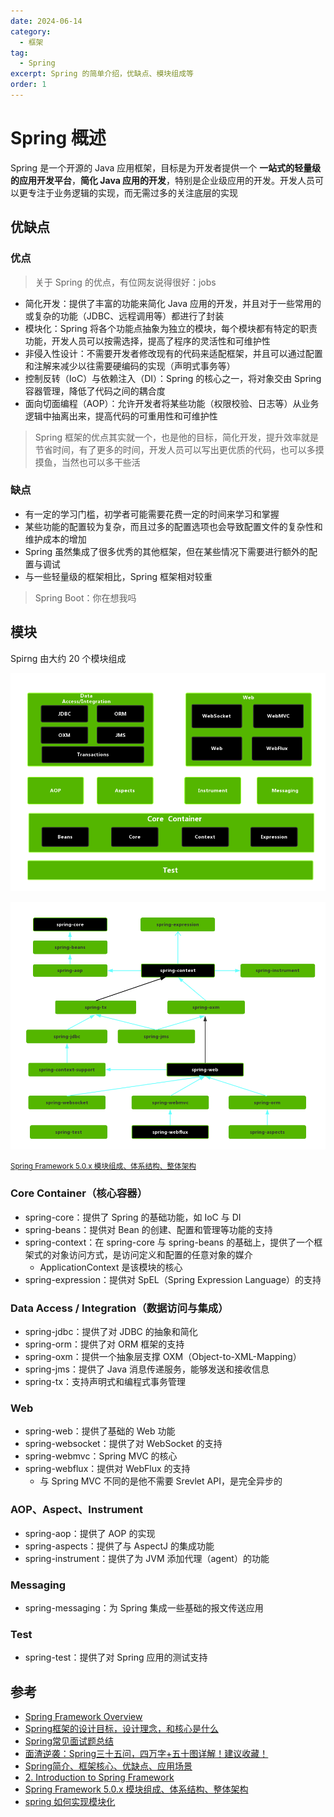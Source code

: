 ```yaml
---
date: 2024-06-14
category:
  - 框架
tag:
  - Spring
excerpt: Spring 的简单介绍，优缺点、模块组成等
order: 1
---
```


# Spring 概述

Spring 是一个开源的 Java 应用框架，目标是为开发者提供一个 **一站式的轻量级的应用开发平台**，**简化 Java 应用的开发**，特别是企业级应用的开发。开发人员可以更专注于业务逻辑的实现，而无需过多的关注底层的实现

## 优缺点

### 优点

> 关于 Spring 的优点，有位网友说得很好：jobs

- 简化开发：提供了丰富的功能来简化 Java 应用的开发，并且对于一些常用的或复杂的功能（JDBC、远程调用等）都进行了封装
- 模块化：Spring 将各个功能点抽象为独立的模块，每个模块都有特定的职责功能，开发人员可以按需选择，提高了程序的灵活性和可维护性
- 非侵入性设计：不需要开发者修改现有的代码来适配框架，并且可以通过配置和注解来减少以往需要硬编码的实现（声明式事务等）
- 控制反转（IoC）与依赖注入（DI）：Spring 的核心之一，将对象交由 Spring 容器管理，降低了代码之间的耦合度
- 面向切面编程（AOP）：允许开发者将某些功能（权限校验、日志等）从业务逻辑中抽离出来，提高代码的可重用性和可维护性

> Spring 框架的优点其实就一个，也是他的目标，简化开发，提升效率就是节省时间，有了更多的时间，开发人员可以写出更优质的代码，也可以多摸摸鱼，当然也可以多干些活

### 缺点

- 有一定的学习门槛，初学者可能需要花费一定的时间来学习和掌握
- 某些功能的配置较为复杂，而且过多的配置选项也会导致配置文件的复杂性和维护成本的增加
- Spring 虽然集成了很多优秀的其他框架，但在某些情况下需要进行额外的配置与调试
- 与一些轻量级的框架相比，Spring 框架相对较重

> Spring Boot：你在想我吗

## 模块

Spirng 由大约 20 个模块组成

![](./md.assets/modules.png)

![](./md.assets/modules_relation.png)

<small>[Spring Framework 5.0.x 模块组成、体系结构、整体架构](https://blog.jacian.com/2020/09/03/8639a326bbf8/)</small>

### Core Container（核心容器）

- spring-core：提供了 Spring 的基础功能，如 IoC 与 DI
- spring-beans：提供对 Bean 的创建、配置和管理等功能的支持
- spring-context：在 spring-core 与 spring-beans 的基础上，提供了一个框架式的对象访问方式，是访问定义和配置的任意对象的媒介
  - ApplicationContext 是该模块的核心
- spring-expression：提供对 SpEL（Spring Expression Language）的支持

### Data Access / Integration（数据访问与集成）

- spring-jdbc：提供了对 JDBC 的抽象和简化
- spring-orm：提供了对 ORM 框架的支持
- spring-oxm：提供一个抽象层支撑 OXM（Object-to-XML-Mapping）
- spring-jms：提供了 Java 消息传递服务，能够发送和接收信息
- spring-tx：支持声明式和编程式事务管理

### Web

- spring-web：提供了基础的 Web 功能
- spring-websocket：提供了对 WebSocket 的支持
- spring-webmvc：Spring MVC 的核心
- spring-webflux：提供对 WebFlux 的支持
  - 与 Spring MVC 不同的是他不需要 Srevlet API，是完全异步的

### AOP、Aspect、Instrument

- spring-aop：提供了 AOP 的实现
- spring-aspects：提供了与 AspectJ 的集成功能
- spring-instrument：提供了为 JVM 添加代理（agent）的功能

### Messaging

- spring-messaging：为 Spring 集成一些基础的报文传送应用

### Test

- spring-test：提供了对 Spring 应用的测试支持

## 参考

- [Spring Framework Overview](https://docs.spring.io/spring-framework/reference/overview.html)
- [Spring框架的设计目标，设计理念，和核心是什么](https://blog.csdn.net/m0_59902592/article/details/128162180)
- [Spring常见面试题总结](https://javaguide.cn/system-design/framework/spring/spring-knowledge-and-questions-summary.html)
- [面渣逆袭：Spring三十五问，四万字+五十图详解！建议收藏！](https://mp.weixin.qq.com/s/Y17S85ntHm_MLTZMJdtjQQ)
- [Spring简介、框架核心、优缺点、应用场景](https://blog.csdn.net/ThinkWon/article/details/102810748)
- [2. Introduction to Spring Framework](https://docs.spring.io/spring-framework/docs/4.0.x/spring-framework-reference/html/overview.html)
- [Spring Framework 5.0.x 模块组成、体系结构、整体架构](https://blog.jacian.com/2020/09/03/8639a326bbf8/)
- [spring 如何实现模块化](https://worktile.com/kb/ask/838736.html)
